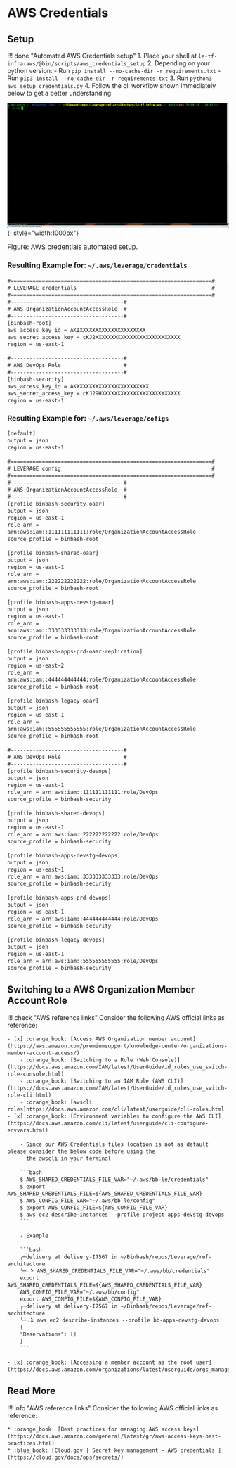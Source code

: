 # AWS Credentials

## Setup

!!! done "Automated AWS Credentials setup"
    1. Place your shell at `le-tf-infra-aws/@bin/scripts/aws_credentials_setup`
    2. Depending on your python version:
        - Run `pip install --no-cache-dir -r requirements.txt`
        - Run `pip3 install --no-cache-dir -r requirements.txt` 
    3. Run `python3 aws_setup_credentials.py`
    4. Follow the cli workflow shown immediately below to get a better understanding
    
![leverage-aws-creds](../../assets/images/animations/aws-identities-credentials-setup.gif "Leverage"){: style="width:1000px"}
<figcaption style="font-size:15px">
Figure: AWS credentials automated setup. 
</figcaption>

### Resulting Example for: `~/.aws/leverage/credentials`

```
#================================================================#
# LEVERAGE credentials                                           #
#================================================================#
#------------------------------------#
# AWS OrganizationAccountAccessRole  #
#------------------------------------#
[binbash-root]
aws_access_key_id = AKIXXXXXXXXXXXXXXXXXXXXX
aws_secret_access_key = cKJ2XXXXXXXXXXXXXXXXXXXXXXXXXXX
region = us-east-1

#------------------------------------#
# AWS DevOps Role                    #
#------------------------------------#
[binbash-security]
aws_access_key_id = AKXXXXXXXXXXXXXXXXXXXXXXX
aws_secret_access_key = cKJ29HXXXXXXXXXXXXXXXXXXXXXXXXX
region = us-east-1 
```

### Resulting Example for: `~/.aws/leverage/cofigs`

```
[default]
output = json
region = us-east-1

#================================================================#
# LEVERAGE config                                                #
#================================================================#
#------------------------------------#
# AWS OrganizationAccountAccessRole  #
#------------------------------------#
[profile binbash-security-oaar]
output = json
region = us-east-1
role_arn = arn:aws:iam::111111111111:role/OrganizationAccountAccessRole
source_profile = binbash-root

[profile binbash-shared-oaar]
output = json
region = us-east-1
role_arn = arn:aws:iam::222222222222:role/OrganizationAccountAccessRole
source_profile = binbash-root

[profile binbash-apps-devstg-oaar]
output = json
region = us-east-1
role_arn = arn:aws:iam::333333333333:role/OrganizationAccountAccessRole
source_profile = binbash-root

[profile binbash-apps-prd-oaar-replication]
output = json
region = us-east-2
role_arn = arn:aws:iam::444444444444:role/OrganizationAccountAccessRole
source_profile = binbash-root

[profile binbash-legacy-oaar]
output = json
region = us-east-1
role_arn = arn:aws:iam::555555555555:role/OrganizationAccountAccessRole
source_profile = binbash-root

#------------------------------------#
# AWS DevOps Role                    #
#------------------------------------#
[profile binbash-security-devops]
output = json
region = us-east-1
role_arn = arn:aws:iam::111111111111:role/DevOps
source_profile = binbash-security

[profile binbash-shared-devops]
output = json
region = us-east-1
role_arn = arn:aws:iam::222222222222:role/DevOps
source_profile = binbash-security

[profile binbash-apps-devstg-devops]
output = json
region = us-east-1
role_arn = arn:aws:iam::333333333333:role/DevOps
source_profile = binbash-security

[profile binbash-apps-prd-devops]
output = json
region = us-east-1
role_arn = arn:aws:iam::444444444444:role/DevOps
source_profile = binbash-security

[profile binbash-legacy-devops]
output = json
region = us-east-1
role_arn = arn:aws:iam::555555555555:role/DevOps
source_profile = binbash-security 
```

## Switching to a AWS Organization Member Account Role

!!! check "AWS reference links"
    Consider the following AWS official links as reference:
    
    - [x] :orange_book: [Access AWS Organization member account](https://aws.amazon.com/premiumsupport/knowledge-center/organizations-member-account-access/)        
        - :orange_book: [Switching to a Role (Web Console)](https://docs.aws.amazon.com/IAM/latest/UserGuide/id_roles_use_switch-role-console.html)
        - :orange_book: [Switching to an IAM Role (AWS CLI)](https://docs.aws.amazon.com/IAM/latest/UserGuide/id_roles_use_switch-role-cli.html)
        - :orange_book: [awscli roles]https://docs.aws.amazon.com/cli/latest/userguide/cli-roles.html
    - [x] :orange_book: [Environment variables to configure the AWS CLI](https://docs.aws.amazon.com/cli/latest/userguide/cli-configure-envvars.html)
        
        - Since our AWS Credentials files location is not as default please consider the below code before using the
          the awscli in your terminal
       
        ```bash
        $ AWS_SHARED_CREDENTIALS_FILE_VAR="~/.aws/bb-le/credentials"                                                  
        $ export AWS_SHARED_CREDENTIALS_FILE=${AWS_SHARED_CREDENTIALS_FILE_VAR}
        $ AWS_CONFIG_FILE_VAR="~/.aws/bb-le/config"
        $ export AWS_CONFIG_FILE=${AWS_CONFIG_FILE_VAR}  
        $ aws ec2 describe-instances --profile project-apps-devstg-devops 
        ```
        
        - Example
          
        ```bash
        ╭─delivery at delivery-I7567 in ~/Binbash/repos/Leverage/ref-architecture
        ╰─⠠⠵ AWS_SHARED_CREDENTIALS_FILE_VAR="~/.aws/bb/credentials"                                                   
        export AWS_SHARED_CREDENTIALS_FILE=${AWS_SHARED_CREDENTIALS_FILE_VAR}
        AWS_CONFIG_FILE_VAR="~/.aws/bb/config"   
        export AWS_CONFIG_FILE=${AWS_CONFIG_FILE_VAR}
        ╭─delivery at delivery-I7567 in ~/Binbash/repos/Leverage/ref-architecture
        ╰─⠠⠵ aws ec2 describe-instances --profile bb-apps-devstg-devops                                               
        {
        "Reservations": []
        }
        ```
    
    - [x] :orange_book: [Accessing a member account as the root user](https://docs.aws.amazon.com/organizations/latest/userguide/orgs_manage_accounts_access.html)
     
## Read More

!!! info "AWS reference links"
    Consider the following AWS official links as reference:        
    
    * :orange_book: [Best practices for managing AWS access keys](https://docs.aws.amazon.com/general/latest/gr/aws-access-keys-best-practices.html)
    * :blue_book: [Cloud.gov | Secret key management - AWS credentials ](https://cloud.gov/docs/ops/secrets/)
